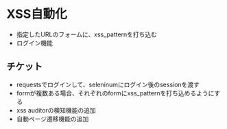 # XSS自動化
- 指定したURLのフォームに、xss_patternを打ち込む
- ログイン機能
## チケット
- requestsでログインして、seleninumにログイン後のsessionを渡す
- formが複数ある場合、それぞれのformにxss_patternを打ち込めるようにする
- xss auditorの検知機能の追加
- 自動ページ遷移機能の追加
